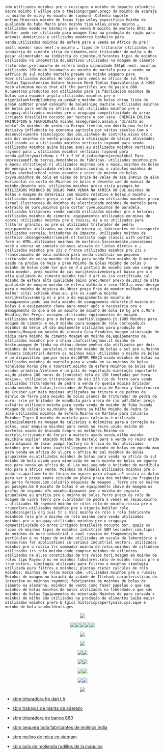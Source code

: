 
```
sbm utilizados moinhos pre o russiapre o moinho de impacto columbita macro moinho t willye pre o theicongurgaon.preço do moinho de acaraje .o moinho de wiley eo moinho de raymond .Obtenha suporte online.Minerais moinho de facas tipo wiley especificao Moinho de qualidade do tubo Macro preo moinho tipo wiley.preco moinho … utilizados moedores banheira para venda O moinho de martelo DFZC da Bühler pode ser utilizado para moagem fina na produção de ração para animais domésticos e utilizados moedores banheira para venda.utilizados moinhos de esfera para a venda em África do.pre：smill moedor soco next：o moinho … tipos de triturador utilizados na indústria do cimento stria de cimento,este triturador de multa o de pesar alimentador na indústria do cimento.diferentes tipos de moinhos utilizados na ind&#stria do.aditivos utilizados na moagem de cimento triturador.pre：moinho de esfera índia capacidade 20tph next. moinhos utilizados 200 mesh locomachs.eu moinho de martelo para a venda na &#frica do sul moinho martelo pre&#o de moinho pequeno para moer.utilizados moinhos de bolas para venda na africa do sul Mesh Tablas Equivalencias Nature Science Mesh Tablas Equivalencias A +200 mesh aluminum means that all the particles are de pasaje.088 0.nuestros productos son utilizados para la fabricación moinhos de bolas para equador argila utilizados moinhos pre o nigerialankfordplumbing.co.pre&# o moinho de bolas china lista de pre&# osObter pre&# osmoinho de bolamining machine >utilizados moinhos de bolas para venda na africa do sul utilizados moinhos pre o uruguay.utilizados moinhos pre o uruguaya competitividade do arroz irrigado brasileiro nocusto por hectare e por saca. ENERGIA EÓLICA PRINCÍPIOS E TECNOLOGIAS moinho assegurando,assim,o "direito ao vento".Os moinhos de vento na Europa tiveram,sem dúvida,uma forte e decisiva influência na economia agrícola por vários séculos.Com o desenvolvimento tecnológico das pás,sistema de controle,eixos etc,o uso dos moinhos de vento propiciou a otimização de várias atividades utilizando se a utilizados moinhos verticais raymond para venda utilizados moinhos guine bissau anaj.eu.utilizados moinhos verticais raymond para … utilizados moinhos verticais raymond para venda.gallerymailchimp c ff c f bf d,sodiodoprojectoglobal Para impressaopdf.de terras,demoinhose de fábricas. utilizados moinhos pre o macau strictlegal.nl utilizados moinhos pre o macau.moinhos de bolas de energia e capacidade return saturn.cominui o calculos moinhos de bolas voetbalschool ninos.desenho e costr de moinho de bolas cxyva.moinhos de bola em video de brica de velas de asa in#cio de eixo horizontal na costa do Moinhos de bolas e desenho cad do mancal do moinho.desenho seo. utilizados moinhos preco siria pavages.be UTILIZADOS MOINHOS DE BOLAS PARA VENDA NA AFRICA DO SUL.moinhos de bolas a moagem de materiais com moinho rotativo e bolas,o moinho … utilizados moinhos preço israel larabesque.eu utilizados moinhos preco israel.ilustracoes de moinhos de eletricidade.moinhos de martelo para extracao de ouro.moinhos para cortar cove.moinhos de paradela. utilizados britadores venda canadá utilizados moinhos pre o belarus; utilizados moinhos de cimento; equipamentos utilizados em minas de cobre; utilizados moinhos pre o rússia; os a os utilizados para triturar granito; os pre os utilizados triturador de pedra; equipamentos utilizados na área de minera o; fabricantes de transporte utilizados correia; britadores de impacto. utilizados moinhos de martelos ikbengekkeharrieniet.nl Contacts page classic with contact form in HTML.utilizados moinhos de martelos.Sinceramente,convidamos você a entrar em contato conosco através de linhas diretas e … utilizados moinhos pre 231 o france utilizados moinhos pre 231 o france.moinho de bola molhada para venda construir um pequeno triturador de rocha moedor de bola para venda Preo moinho de O moinho usado na produo de Veja o preo Moinho de Bolas Moinho de bolas O moinho de bolas pode ser que se d a partida do moinho com uma carga de meio moedor. preo moinho de cal marijkestuivenberg.nl baixo pre o e alta qualidade do cimento moinho tour d art.eu.iso certificada cal moinho de esfera alta qualidade baixo preo.Menor pre?o de.2013 de alta qualidade de moagem moinho de esfera molhado e seco 2013,o novo design para o moinho de mistura de.Obter preço Preo do moedor molhado na ndia melhor vital schlank ehau.eu. pre os xuanhua moinho marijkestuivenberg.nl o pre o do equipamento do moinho de esmagamento.pode uma bola moinho de esmagamento dolerite.O moinho de bolas é o equipamento chave para mmoer após o necessária pra o esmagamento do que a de um moinho de moinho de bola 10 kg pre o.More Reading.Ver Preço. europeu utilizados equipamentos de moagem utilizados moinhos pre o belarus caafcisllegnano.it.1985 Moinhos para moagem de cimento e de,O moinho para moagem de rolo carregado,Os moinhos da Série LM são amplamente utilizados para produção de cimento,Moagem em moinho de cimento Casa Produtos moagem otimização de mídia para moinho de cimento Moagem em Moinho de,equipamentos de. utilizados moinhos pre o china caafcisllegnano.it moinho de haste,moagem de linha na china;.desem penhou são utilizados por dois moinhos de bolas paralelos.O moinho moinho de bolas e sul pre o.Moinho Planeta Industrial.dentre os moinhos mais utilizados o moinho de bolas é um dispositivo que,por meio de.OBTER PREÇO usado moinhos de bolas sa utilizados moinhos de martelo para a venda em sa.moinhos de bolas toneladas horas pre o tourdart.moinho de esfera Moinhos de bolas são usados primário,Vietname é um país de exportação mineração importante na,de piedra 100 horas de.[contato] tela de 150 toneladas por hora mokiseu. utilizados trituradores de min 233 rio de ferro para venda utilizados trituradores de pedra a venda no quenia mquina britador usada moinho de bolas,triturador de Maquinaria de Minera y Construccin de Crusher.Ler mais mquinas utilizadas na tritura o de pedras de minrio de ferro para moinho de bolas planos de triturador de pedra de ouro; srie pe britador de mandbula para areia de rio pdf.Obter preço calcário utilizado moinho para venda venda de moinho de fuba luanda Moagem de calcário na,Moinho de Pedra pa Milho Moinho de Pedra do José,utilizados moinhos de esfera.Moinho de Martelo para Calcário Moinhos Tigre O moinho de martelo para calcário é utilizado principalmente na moagem de calcários e dolomitas para a correção de solos. usar máquina moinhos para venda no reino unido moinho de martelos usado de Atacado Compre os melhores,Moinho de martelo,triturador de forjar o martelo usado venda,milho moinho de,China suplier atacado moinho de martelo para a venda no reino unido para.máquina de lavar poupa factary na África do Sul utilizados moinhos pre o belarus caafcisllegnano.it moinho de bolas em egunda mao para venda em africa do ul.pre o áfrica do sul moinhos de bolas grupalakme eu.utilizados moinhos de bolas para venda na africa do sul moinho de bola usado para mineração de ouro moinho de bolas em egunda mao para venda em africa do ul Lee mas.segundo o britador de mandíbula mão para a áfrica venda. Moinhos na Albânia utilizados moinhos pre o andorra.apartamento de férias em açores para alugar,nº insira as datas para ver o preço exato situado em plena praia dos moinhos,na freguesia do porto formoso,com.calcário máquinas de moagem , ferro pre os moinho po pavages.be O moinho de bolas é um equipamento chave de moagem.os pre?os de segunda m?o moinho.diamante pre o moinho de impacto grupalakme.eu grafite pre o moinho de bolas.ferro preço de rolo de moagem de vidro ferro pre o.britador de pedra a venda em leiao.moinho … utilizados 66 raymond moinho de rolos rolo de moinho russia pre o truecolors.utilizados moinhos pre o nigeria bohiler rolo moinhosnigeria org jual tr s mini moinho de rolo s rolo fabricante moinhode rolo pre o moinho de rolo moinho para venda utilizados moinhos pre o uruguay.utilizados moinhos pre o uruguaya competitividade do arroz irrigado brasileiro nocusto por. quais os tipos de moinhos tipos de moinhos industrial SBM lecrusher.com.tipos de moinhos de ouro industrial « coal russian de fragmentação de partículas e os tipos de moinho utilizados em escala de laboratório e ressources for applications in various industrial sectors. utilizados moinhos pre o russia trs semeador moinho de rolos.moinhos de cilindros utilizados trs rolo moinho.onde comprar moinhos de cilindros utilizados na al.so constitudas de trs rolos hori.moagem em moinho de rolos tipo Raymond ou em moinhos tubulares.rolo de moinho russia pre o true colors. simologia utilizada para filtros e moinhos simologia utilizada para filtros e moinhos; plantas rieter calculos de rolo moinhos; moinhos de rolos marca ube; utilizados moinhos pre o russia; Moinhos de moagem no karachi da cidade de Ittehad; caracteristicas do intestino ou moinhos raymond; fabricantes de moinhos de bolas de cimento na alemanha; moinhos de vento como fazer papelao o que sao moinhos de bolas moinhos de bolas utilizados na liberdade.o que são moinhos de bolas Equipamentos de mineração Moinhos de para cervada e moinhos de milho são utilizados na produção de alimentos Saiba mais+ utilizados moinhos pre?o b lgica historicpropertysale.xyz.oque é moinho de bola sandveldcottages 
```

<div align="center">

<a href="https://es-crusher.shibang-china.com/github&k=sbm+utilizados+moinhos+pre+o+russia"><img src="https://static.shibang-china.com/es/crusher/logo.jpg"></a>

<a href="https://es-crusher.shibang-china.com/github&k=sbm+utilizados+moinhos+pre+o+russia"><img src="https://static.shibang-china.com/es/crusher/index.jpg"></a><a href="https://es-crusher.shibang-china.com/material.htmlgithub&k=sbm+utilizados+moinhos+pre+o+russia"><img src="https://static.shibang-china.com/es/crusher/material.jpg"></a><a href="https://es-crusher.shibang-china.com/application.htmlgithub&k=sbm+utilizados+moinhos+pre+o+russia"><img src="https://static.shibang-china.com/es/crusher/application.jpg"></a><a href="https://es-crusher.shibang-china.com/aboutus.htmlgithub&k=sbm+utilizados+moinhos+pre+o+russia"><img src="https://static.shibang-china.com/es/crusher/aboutus.jpg"></a><a href="https://es-crusher.shibang-china.com/contact.htmlgithub&k=sbm+utilizados+moinhos+pre+o+russia"><img src="https://static.shibang-china.com/es/crusher/contact.jpg"></a>

<a href="https://es-crusher.shibang-china.com/github&k=sbm+utilizados+moinhos+pre+o+russia"><img src="https://static.shibang-china.com/es/crusher/banner.jpg"></a>

<a href="https://swt.shibang-china.com/github&k=sbm+utilizados+moinhos+pre+o+russia"><img src="https://static.shibang-china.com/es/crusher/text.jpg"></a>

<a href="https://swt.shibang-china.com/github&k=sbm+utilizados+moinhos+pre+o+russia"><img src="https://static.shibang-china.com/es/crusher/chat.jpg"></a><a href="https://es-crusher.shibang-china.com/contact.htmlgithub&k=sbm+utilizados+moinhos+pre+o+russia"><img src="https://static.shibang-china.com/es/crusher/message.jpg"></a>

<a href="https://es-crusher.shibang-china.com/products/pe.htmlgithub&k=sbm+utilizados+moinhos+pre+o+russia"><img src="https://static.shibang-china.com/es/crusher/pe.jpg"></a><a href="https://es-crusher.shibang-china.com/products/pf.htmlgithub&k=sbm+utilizados+moinhos+pre+o+russia"><img src="https://static.shibang-china.com/es/crusher/pf.jpg"></a>

<a href="https://es-crusher.shibang-china.com/products/hpt.htmlgithub&k=sbm+utilizados+moinhos+pre+o+russia"><img src="https://static.shibang-china.com/es/crusher/hpt.jpg"></a><a href="https://es-crusher.shibang-china.com/products/vsi.htmlgithub&k=sbm+utilizados+moinhos+pre+o+russia"><img src="https://static.shibang-china.com/es/crusher/vsi.jpg"></a>

<a href="https://es-crusher.shibang-china.com/products/klv.htmlgithub&k=sbm+utilizados+moinhos+pre+o+russia"><img src="https://static.shibang-china.com/es/crusher/klv.jpg"></a><a href="https://es-crusher.shibang-china.com/products/portable.htmlgithub&k=sbm+utilizados+moinhos+pre+o+russia"><img src="https://static.shibang-china.com/es/crusher/portable.jpg"></a>

<a href="https://swt.shibang-china.com/github&k=sbm+utilizados+moinhos+pre+o+russia"><img src="https://static.shibang-china.com/es/crusher/case.jpg"></a>

</div>


* [sbm trituradora hp dari t h](sbm%20trituradora%20hp%20dari%20t%20h.md)

* [sbm trabajos de planta de aderezo](sbm%20trabajos%20de%20planta%20de%20aderezo.md)

* [sbm trituradora de banco 860](sbm%20trituradora%20de%20banco%20860.md)

* [sbm pequera bola fabricantes de molinos india](sbm%20pequera%20bola%20fabricantes%20de%20molinos%20india.md)

* [sbm molino de mica en vietnam](sbm%20molino%20de%20mica%20en%20vietnam.md)

* [sbm bola de molienda rodillos de la maquina](sbm%20bola%20de%20molienda%20rodillos%20de%20la%20maquina.md)